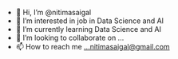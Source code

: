 - 👋 Hi, I’m @nitimasaigal
- 👀 I’m interested in job in Data Science and AI
- 🌱 I’m currently learning Data Science and AI
- 💞️ I’m looking to collaborate on ...
- 📫 How to reach me ...nitimasaigal@gmail.com

<!---
nitimasaigal/nitimasaigal is a ✨ special ✨ repository because its `README.md` (this file) appears on your GitHub profile.
You can click the Preview link to take a look at your changes.
--->
